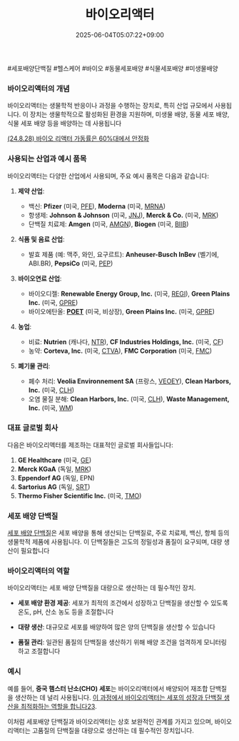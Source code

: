 ﻿---
title: "바이오리액터"
date: 2025-06-04T05:07:22+09:00
lastmod: 2025-06-04T05:07:22+09:00
type: docs
sidebar:
  open: true
weight: 11
---
<div style="display:none">
  <meta property="article:published_time" content="2025-06-03T20:07:22Z" />
  <meta property="article:modified_time" content="2025-06-03T20:07:22Z" />
</div>
#세포배양단백질 #헬스케어 #바이오 #동물세포배양 #식물세포배양 #미생물배양 

### 바이오리액터의 개념

바이오리액터는 생물학적 반응이나 과정을 수행하는 장치로, 특히 산업 규모에서 사용됩니다. 이 장치는 생물학적으로 활성화된 환경을 지원하며, 미생물 배양, 동물 세포 배양, 식물 세포 배양 등을 배양하는 데 사용됩니다

[(24.8.28) 바이오 리액터 가동률은 60%대에서 안정화](8.28_바이오시밀러와%20cdmo.pdf#page=24&selection=14,0,28,2&color=yellow)

### 사용되는 산업과 예시 품목

바이오리액터는 다양한 산업에서 사용되며, 주요 예시 품목은 다음과 같습니다:

1. **제약 산업**:
    - 백신: **Pfizer** (미국, [PFE](/company-analysis/pfe/)), **Moderna** (미국, [MRNA](/company-analysis/mrna/))
    - 항생제: **Johnson & Johnson** (미국, [JNJ](/company-analysis/jnj/)), **Merck & Co.** (미국, [MRK](/company-analysis/mrk/))
    - 단백질 치료제: **Amgen** (미국, [AMGN](/company-analysis/amgn/)), **Biogen** (미국, [BIIB](/company-analysis/biib/))
      
1. **식품 및 음료 산업**:
    - 발효 제품 (예: 맥주, 와인, 요구르트): **Anheuser-Busch InBev** (벨기에, ABI.BR), **PepsiCo** (미국, [PEP](/company-analysis/pep/))
      
1. **바이오연료 산업**:
    - 바이오디젤: **Renewable Energy Group, Inc.** (미국, [REGI](/company-analysis/regi/)), **Green Plains Inc.** (미국, [GPRE](/company-analysis/gpre/))
    - 바이오에탄올: **[POET](/company-analysis/poet/)** (미국, 비상장), **Green Plains Inc.** (미국, [GPRE](/company-analysis/gpre/))
      
2. **농업**:
    - 비료: **Nutrien** (캐나다, [NTR](/company-analysis/ntr/)), **CF Industries Holdings, Inc.** (미국, [CF](/company-analysis/cf/))
    - 농약: **Corteva, Inc.** (미국, [CTVA](/company-analysis/ctva/)), **FMC Corporation** (미국, [FMC](/company-analysis/fmc/))
      
3. **폐기물 관리**:
    
    - 폐수 처리: **Veolia Environnement SA** (프랑스, [VEOEY](/company-analysis/veoey/)), **Clean Harbors, Inc.** (미국, [CLH](/company-analysis/clh/))
    - 오염 물질 분해: **Clean Harbors, Inc.** (미국, [CLH](/company-analysis/clh/)), **Waste Management, Inc.** (미국, [WM](/company-analysis/wm/))

### 대표 글로벌 회사

다음은 바이오리액터를 제조하는 대표적인 글로벌 회사들입니다:

1. **GE Healthcare** (미국, [GE](/company-analysis/ge/))
2. **Merck KGaA** (독일, [MRK](/company-analysis/mrk/))
3. **Eppendorf AG** (독일, EPN)
4. **Sartorius AG** (독일, [SRT](/company-analysis/srt/))
5. **Thermo Fisher Scientific Inc.** (미국, [TMO](/company-analysis/tmo/))

### 세포 배양 단백질

[세포 배양 단백질](/industry-study/세포-배양-단백질/)은 세포 배양을 통해 생산되는 단백질로, 주로 치료제, 백신, 항체 등의 생물학적 제품에 사용됩니다. 이 단백질들은 고도의 정밀성과 품질이 요구되며, 대량 생산이 필요합니다

### 바이오리액터의 역할

바이오리액터는 세포 배양 단백질을 대량으로 생산하는 데 필수적인 장치.

- **세포 배양 환경 제공**: 세포가 최적의 조건에서 성장하고 단백질을 생산할 수 있도록 온도, pH, 산소 농도 등을 조절합니다

- **대량 생산**: 대규모로 세포를 배양하여 많은 양의 단백질을 생산할 수 있습니다

- **품질 관리**: 일관된 품질의 단백질을 생산하기 위해 배양 조건을 엄격하게 모니터링하고 조절합니다

### 예시

예를 들어, **중국 햄스터 난소(CHO) 세포**는 바이오리액터에서 배양되어 재조합 단백질을 생산하는 데 널리 사용됩니다. [이 과정에서 바이오리액터는 세포의 성장과 단백질 생산을 최적화하는 역할을 합니다](https://link.springer.com/protocol/10.1007/7651_2021_441)[2](https://link.springer.com/protocol/10.1007/7651_2021_441)[3](https://link.springer.com/content/pdf/10.1007/7651_2021_441.pdf).

이처럼 세포배양 단백질과 바이오리액터는 상호 보완적인 관계를 가지고 있으며, 바이오리액터는 고품질의 단백질을 대량으로 생산하는 데 필수적인 장치입니다.
